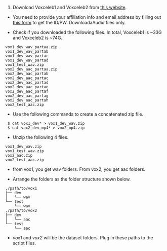 
 1. Download Voxceleb1 and Voxceleb2 from [this website](http://www.robots.ox.ac.uk/~vgg/data/voxceleb/). 
 - You need to provide your affiliation info and email address by filling out [this form](https://docs.google.com/forms/d/e/1FAIpQLSdQhpq2Be2CktaPhuadUMU7ZDJoQuRlFlzNO45xO-drWQ0AXA/viewform?fbzx=7440236747203254000) to get the ID/PW. DownloadaAudio files only.
 
 - Check if you downloaded the following files. In total, Voxceleb1 is ~33G and Voxceleb2 is ~74G. 
 
```
vox1_dev_wav_partaa.zip
vox1_dev_wav_partab
vox1_dev_wav_partac
vox1_dev_wav_partad
vox1_test_wav.zip
vox2_dev_aac_partaa.zip
vox2_dev_aac_partab
vox2_dev_aac_partac
vox2_dev_aac_partad
vox2_dev_aac_partae
vox2_dev_aac_partaf
vox2_dev_aac_partag
vox2_dev_aac_partah
vox2_test_aac.zip 
```
- Use the following commands to create a concatenated zip file.

```
 $ cat vox1_dev* > vox1_dev_wav.zip
 $ cat vox2_dev_mp4* > vox2_mp4.zip
```

- Unzip the following 4 files.
```
vox1_dev_wav.zip
vox1_test_wav.zip
vox2_aac.zip
vox2_test_aac.zip 
```
- from vox1, you get wav folders. From vox2, you get aac folders.

- Arrange the folders as the folder structure shown below.
```
./path/to/vox1
├── dev
│   └── wav
└── test
    └── wav
./path/to/vox2
├── dev
│   └── aac
└── test
    └── aac
```

- *vox1* and *vox2* will be the dataset folders. Plug in these paths to the script files.
 
